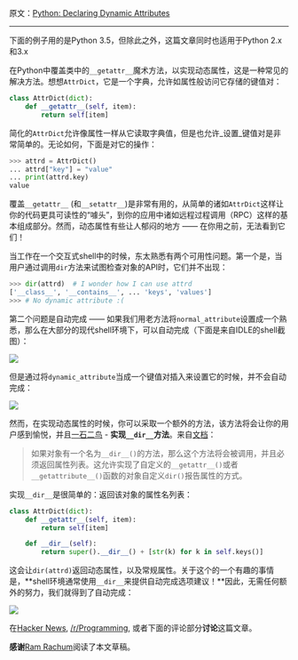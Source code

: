 原文：[Python: Declaring Dynamic Attributes](http://amir.rachum.com/blog/2016/10/05/python-dynamic-attributes/)

---

下面的例子用的是Python 3.5，但除此之外，这篇文章同时也适用于Python 2.x和3.x

在Python中覆盖类中的`__getattr__`魔术方法，以实现动态属性，这是一种常见的解决方法。想想`AttrDict`，它是一个字典，允许如属性般访问它存储的键值对：

```python
class AttrDict(dict):
    def __getattr__(self, item):
        return self[item]
```

简化的`AttrDict`允许像属性一样从它读取字典值，但是也允许_设置_键值对是非常简单的。无论如何，下面是对它的操作：

```python
>>> attrd = AttrDict()
... attrd["key"] = "value"
... print(attrd.key)
value
```

覆盖`__getattr__` (和`__setattr__`)是非常有用的，从简单的诸如`AttrDict`这样让你的代码更具可读性的“噱头”，到你的应用中诸如远程过程调用（RPC）这样的基本组成部分。然而，动态属性有些让人郁闷的地方 —— 在你用之前，无法看到它们！

当工作在一个交互式shell中的时候，东太熟悉有两个可用性问题。第一个是，当用户通过调用`dir`方法来试图检查对象的API时，它们并不出现：

```python
>>> dir(attrd)  # I wonder how I can use attrd
['__class__', '__contains__', ... 'keys', 'values']
>>> # No dynamic attribute :(
```

第二个问题是自动完成 —— 如果我们用老方法将`normal_attribute`设置成一个熟悉，那么在大部分的现代shell环境下，可以自动完成（下面是来自IDLE的shell截图）：

![](/images/posts/normal_attribute.png)

但是通过将`dynamic_attribute`当成一个键值对插入来设置它的时候，并不会自动完成：

![](/images/posts/dynamic_attribute_before.png)

然而，在实现动态属性的时候，你可以采取一个额外的方法，该方法将会让你的用户感到愉悦，并且[一石二鸟](https://www.youtube.com/watch?v=71gilEP4aJY) - **实现`__dir__`方法**。来自[文档](https://docs.python.org/2/library/functions.html#dir)：

> 如果对象有一个名为`__dir__()`的方法，那么这个方法将会被调用，并且必须返回属性列表。这允许实现了自定义的`__getattr__()`或者`__getattribute__()`函数的对象自定义`dir()`报告属性的方式。

实现`__dir__`是很简单的：返回该对象的属性名列表：

```python
class AttrDict(dict):
    def __getattr__(self, item):
        return self[item]

    def __dir__(self):
        return super().__dir__() + [str(k) for k in self.keys()]
```

这会让`dir(attrd)`返回动态属性，以及常规属性。关于这个的一个有趣的事情是，**shell环境通常使用`__dir__`来提供自动完成选项建议！**因此，无需任何额外的努力，我们就得到了自动完成：

![](/images/posts/dynamic_attribute_after.png)

在[Hacker News](https://news.ycombinator.com/item?id=12644164), [/r/Programming](https://www.reddit.com/r/programming/comments/55zuip/python_declaring_dynamic_attributes/), 或者下面的评论部分**讨论**这篇文章。

**感谢**[Ram Rachum](http://ram.rachum.com)阅读了本文草稿。